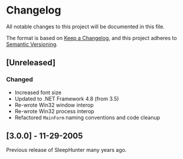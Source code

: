 ﻿# Changelog

All notable changes to this project will be documented in this file.

The format is based on [Keep a Changelog](https://keepachangelog.com/en/1.1.0/),
and this project adheres to [Semantic Versioning](https://semver.org/spec/v2.0.0.html).

## [Unreleased]

### Changed

- Increased font size
- Updated to .NET Framework 4.8 (from 3.5)
- Re-wrote Win32 window interop
- Re-wrote Win32 process interop
- Refactored `MainForm` naming conventions and code cleanup

## [3.0.0] - 11-29-2005

Previous release of SleepHunter many years ago.